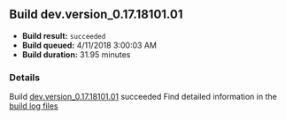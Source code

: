 ## Build dev.version_0.17.18101.01
- **Build result:** `succeeded`
- **Build queued:** 4/11/2018 3:00:03 AM
- **Build duration:** 31.95 minutes
### Details
Build [dev.version_0.17.18101.01](https://winappstudio.visualstudio.com/web/build.aspx?pcguid=a4ef43be-68ce-4195-a619-079b4d9834c2&builduri=vstfs%3a%2f%2f%2fBuild%2fBuild%2f25435) succeeded
Find detailed information in the [build log files](https://uwpctdiags.blob.core.windows.net/buildlogs/dev.version_0.17.18101.01_logs.zip)
